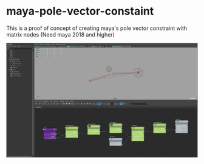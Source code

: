 # maya-pole-vector-constaint
This is a proof of concept of creating maya's pole vector constraint with matrix nodes (Need maya 2018 and higher)

![](images/pole-vector-constraint-with-maya-nodes.png)
